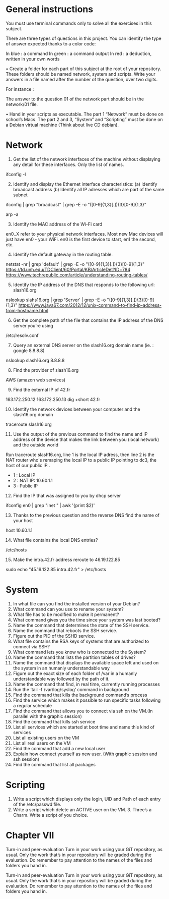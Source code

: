 # General instructions

You must use terminal commands only to solve all the exercises in this subject.

There are three types of questions in this project. You can identify the type of
answer expected thanks to a color code:

In blue : a command In green : a command output In red : a deduction, written in
your own words

• Create a folder for each part of this subject at the root of your repository.
These folders should be named network, system and scripts. Write your answers in
a file named after the number of the question, over two digits.

For instance :

The answer to the question 01 of the network part should be in the network/01
file.

• Hand in your scripts as executable. The part 1 “Network” must be done on
school’s Macs. The part 2 and 3, “System” and “Scripting” must be done on a
Debian virtual machine (Think about live CD debian).

# Network

1. Get the list of the network interfaces of the machine without displaying any
   detail for these interfaces. Only the list of names.

ifconfig -l

2. Identify and display the Ethernet interface characteristics: (a) Identify
    broadcast address (b) Identify all IP adresses which are part of the same
    subnet

ifconfig | grep "broadcast" | grep -E -o "([0-9]{1,3}[\.]){3}[0-9]{1,3}"

arp -a

3. Identify the MAC address of the Wi-Fi card

en0..X refer to your physical network interfaces. Most new Mac devices will just have en0 - your WiFi. en0 is the first device to start, en1 the second, etc.

4. Identify the default gateway in the routing table.

netstat -nr | grep 'default' | grep -E -o "([0-9]{1,3}[\.]){3}[0-9]{1,3}"
https://td.unh.edu/TDClient/60/Portal/KB/ArticleDet?ID=784
https://www.techrepublic.com/article/understanding-routing-tables/

5. Identify the IP address of the DNS that responds to the following url:
   slash16.org

nslookup slahs16.org | grep 'Server' | grep -E -o "([0-9]{1,3}[\.]){3}[0-9]{1,3}"
https://www.java67.com/2012/12/unix-command-to-find-ip-address-from-hostname.html

6. Get the complete path of the file that contains the IP address of the DNS
   server you’re using

/etc/resolv.conf


7. Query an external DNS server on the slash16.org domain name (ie. : google
   8.8.8.8)

nslookup slash16.org 8.8.8.8

8. Find the provider of slash16.org

AWS (amazon web services)

9. Find the external IP of 42.fr

163.172.250.12
163.172.250.13
dig +short 42.fr

10. Identify the network devices between your computer and the slash16.org
    domain

traceroute slash16.org

11. Use the output of the previous command to find the name and IP address of
    the device that makes the link between you (local network) and the outside
    world

Run traceroute slash16.org, line 1 is the local IP adress, then line 2 is the NAT router who's remaping the local IP to a public IP pointing to dc3, the host of our public IP..
- 1 : Local IP
- 2 : NAT IP: 10.60.1.1
- 3 : Public IP

12. Find the IP that was assigned to you by dhcp server

ifconfig en0 | grep "inet " | awk '{print $2}'

13. Thanks to the previous question and the reverse DNS find the name of your
    host

host 10.60.1.1

14. What file contains the local DNS entries?

/etc/hosts

15. Make the intra.42.fr address reroute to 46.19.122.85

sudo echo "45.19.122.85         intra.42.fr" > /etc/hosts

# System

1. In what file can you find the installed version of your Debian?
2. What command can you use to rename your system?
3. What file has to be modified to make it permanent?
4. What command gives you the time since your system was last booted?
5. Name the command that determines the state of the SSH service.
6. Name the command that reboots the SSH service.
7. Figure out the PID of the SSHD service.
8. What file contains the RSA keys of systems that are authorized to connect via
   SSH?
9. What command lets you know who is connected to the System?
10. Name the command that lists the partition tables of drives?
11. Name the command that displays the available space left and used on the
    system in an humanly understandable way
12. Figure out the exact size of each folder of /var in a humanly understandable
    way followed by the path of it.
13. Name the command that find, in real time, currently running processes
14. Run the ‘tail -f /var/log/syslog‘ command in background
15. Find the command that kills the background command’s process
16. Find the service which makes it possible to run specific tasks following a
    regular schedule
17. Find the command that allows you to connect via ssh on the VM.(In parallel
    with the graphic session)
18. Find the command that kills ssh service
19. List all services which are started at boot time and name this kind of
    services
20. List all existing users on the VM
21. List all real users on the VM
22. Find the command that add a new local user
23. Explain how connect yourself as new user. (With graphic session and ssh
    session)
24. Find the command that list all packages

# Scripting

1. Write a script which displays only the login, UID and Path of each entry of
   the /etc/passwd file.
2. Write a script which delete an ACTIVE user on the VM. 3. Three’s a Charm.
   Write a script of you choice.

# Chapter VII

Turn-in and peer-evaluation Turn in your work using your GiT repository, as
usual. Only the work that’s in your repository will be graded during the
evaluation. Do remember to pay attention to the names of the files and folders
you hand in.

Turn-in and peer-evaluation Turn in your work using your GiT repository, as
usual. Only the work that’s in your repository will be graded during the
evaluation. Do remember to pay attention to the names of the files and folders
you hand in.
